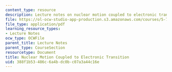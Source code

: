 ```yaml
---
content_type: resource
description: Lecture notes on nuclear motion coupled to electronic transition.
file: https://ol-ocw-studio-app-production.s3.amazonaws.com/courses/5-74-introductory-quantum-mechanics-ii-spring-2009/388f1b53486c6a4bdc0bc07a3a44c16e_MIT5_74s09_lec08.pdf
file_type: application/pdf
learning_resource_types:
- Lecture Notes
ocw_type: OCWFile
parent_title: Lecture Notes
parent_type: CourseSection
resourcetype: Document
title: Nuclear Motion Coupled to Electronic Transition
uid: 388f1b53-486c-6a4b-dc0b-c07a3a44c16e
---
```

